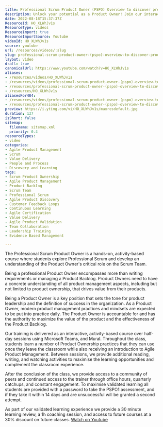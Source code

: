 ```yaml
---
title: Professional Scrum Product Owner (PSPO) Overview to discover product management skills & practices
description: Unlock your potential as a Product Owner! Join our interactive PSPO course to master essential skills and drive product value in Agile teams.
date: 2022-08-18T15:37:37Z
ResourceId: HO_XLWhJv1s
ResourceType: videos
ResourceImport: true
ResourceImportSource: Youtube
videoId: HO_XLWhJv1s
source: youtube
url: /resources/videos/:slug
slug: professional-scrum-product-owner-(pspo)-overview-to-discover-product-management-skills-&-practices
layout: video
draft: true
canonicalUrl: https://www.youtube.com/watch?v=HO_XLWhJv1s
aliases:
- /resources/videos/HO_XLWhJv1s
- /resources/videos/professional-scrum-product-owner-(pspo)-overview-to-discover-product-management-skills-&-practices
- /resources/professional-scrum-product-owner-(pspo)-overview-to-discover-product-management-skills-&-practices
- /resources/HO_XLWhJv1s
aliasesFor404:
- /resources/videos/professional-scrum-product-owner-(pspo)-overview-to-discover-product-management-skills-&-practices
- /resources/professional-scrum-product-owner-(pspo)-overview-to-discover-product-management-skills-&-practices
preview: https://i.ytimg.com/vi/HO_XLWhJv1s/maxresdefault.jpg
duration: 137
isShort: false
sitemap:
  filename: sitemap.xml
  priority: 0.4
resourceTypes:
- video
categories:
- Agile Product Management
- Scrum
- Value Delivery
- People and Process
- Discovery and Learning
tags:
- Scrum Product Ownership
- Agile Product Management
- Product Backlog
- Scrum Team
- Professional Scrum
- Agile Product Discovery
- Customer Feedback Loops
- Continuous Learning
- Agile Certification
- Value Delivery
- Agile Product Validation
- Team Collaboration
- Leadership Training
- Evidence Based Management

---
```

 The Professional Scrum Product Owner is a hands-on, activity-based course where students explore Professional Scrum and develop an understanding of the Product Owner's critical role on the Scrum Team. 

Being a professional Product Owner encompasses more than writing requirements or managing a Product Backlog. Product Owners need to have a concrete understanding of all product management aspects, including but not limited to product ownership, that drives value from their products.

Being a Product Owner is a key position that sets the tone for product leadership and the definition of success in the organization. As a Product Owner, modern product management practices and mindsets are expected to be put into practice daily. The Product Owner is accountable for and has the authority to maximize the value of the product and the effectiveness of the Product Backlog.

Our training is delivered as an interactive, activity-based course over half-day sessions using Microsoft Teams, and Mural. Throughout the class, students learn a number of Product Ownership practices that they can use once they leave the classroom while also receiving an introduction to Agile Product Management. Between sessions, we provide additional reading, writing, and watching activities to maximise the learning opportunities and complement the classroom experience.

After the conclusion of the class, we provide access to a community of peers and continued access to the trainer through office hours, quarterly catchups, and constant engagement. To maximise validated learning all students are provided with a password to take the PSPO1 assessment, and if they take it within 14 days and are unsuccessful will be granted a second attempt.  

As part of our validated learning experience we provide a 30 minute learning review, a 1h coaching session, and access to future courses at a 30% discount on future classes. 
 [Watch on Youtube](https://www.youtube.com/watch?v=HO_XLWhJv1s)
